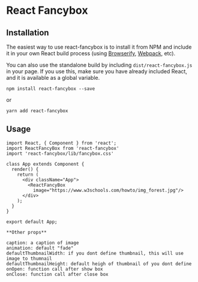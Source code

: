 # React Fancybox

## Installation

The easiest way to use react-fancybox is to install it from NPM and include it in your own React build process (using [Browserify](http://browserify.org), [Webpack](http://webpack.github.io/), etc).

You can also use the standalone build by including `dist/react-fancybox.js` in your page. If you use this, make sure you have already included React, and it is available as a global variable.

```
npm install react-fancybox --save
```
or
```
yarn add react-fancybox
```

## Usage

```
import React, { Component } from 'react';
import ReactFancyBox from 'react-fancybox'
import 'react-fancybox/lib/fancybox.css'

class App extends Component {
  render() {
    return (
      <div className="App">
        <ReactFancyBox
          image="https://www.w3schools.com/howto/img_forest.jpg"/>
      </div>
    );
  }
}

export default App;
```

```
**Other props**

caption: a caption of image
animation: default "fade"
defaultThumbnailWidth: if you dont define thumbnail, this will use image to thumnail
defaultThumbnailHeight: default heigh of thumbnail of you dont define
onOpen: function call after show box
onClose: function call after close box
```
